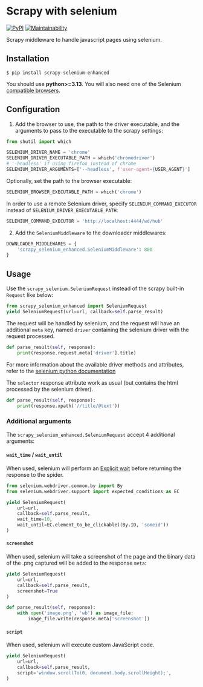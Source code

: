 # Scrapy with selenium

[![PyPI](https://img.shields.io/pypi/v/scrapy-selenium-enhanced.svg)](https://pypi.python.org/pypi/scrapy-selenium-enhanced) [![Maintainability](https://api.codeclimate.com/v1/badges/5c737098dc38a835ff96/maintainability)](https://codeclimate.com/github/clemfromspace/scrapy-selenium/maintainability)

Scrapy middleware to handle javascript pages using selenium.

## Installation

```
$ pip install scrapy-selenium-enhanced
```

You should use **python>=3.13**. 
You will also need one of the Selenium [compatible browsers](http://www.seleniumhq.org/about/platforms.jsp).

## Configuration

1. Add the browser to use, the path to the driver executable, and the arguments to pass to the executable to the scrapy settings:
   
```python
from shutil import which

SELENIUM_DRIVER_NAME = 'chrome'
SELENIUM_DRIVER_EXECUTABLE_PATH = which('chromedriver')
# '-headless' if using firefox instead of chrome
SELENIUM_DRIVER_ARGUMENTS=['--headless', f'user-agent={USER_AGENT}']
```

Optionally, set the path to the browser executable:

```python
SELENIUM_BROWSER_EXECUTABLE_PATH = which('chrome')
```

In order to use a remote Selenium driver, specify `SELENIUM_COMMAND_EXECUTOR` instead of `SELENIUM_DRIVER_EXECUTABLE_PATH`:
    
```python
SELENIUM_COMMAND_EXECUTOR = 'http://localhost:4444/wd/hub'
```

2. Add the `SeleniumMiddleware` to the downloader middlewares:
   
```python
DOWNLOADER_MIDDLEWARES = {
    'scrapy_selenium_enhanced.SeleniumMiddleware': 800
}
```
   
   
   
## Usage

Use the `scrapy_selenium.SeleniumRequest` instead of the scrapy built-in `Request` like below:

```python
from scrapy_selenium_enhanced import SeleniumRequest
yield SeleniumRequest(url=url, callback=self.parse_result)
```

The request will be handled by selenium, and the request will have an additional `meta` key, named `driver` containing the selenium driver with the request processed.

```python
def parse_result(self, response):
    print(response.request.meta['driver'].title)
```

For more information about the available driver methods and attributes, refer to the [selenium python documentation](http://selenium-python.readthedocs.io/api.html#module-selenium.webdriver.remote.webdriver)

The `selector` response attribute work as usual (but contains the html processed by the selenium driver).

```python
def parse_result(self, response):
    print(response.xpath('//title/@text'))
```

### Additional arguments

The `scrapy_selenium_enhanced.SeleniumRequest` accept 4 additional arguments:

#### `wait_time` / `wait_until`

When used, selenium will perform an [Explicit wait](http://selenium-python.readthedocs.io/waits.html#explicit-waits) before returning the response to the spider.

```python
from selenium.webdriver.common.by import By
from selenium.webdriver.support import expected_conditions as EC

yield SeleniumRequest(
    url=url,
    callback=self.parse_result,
    wait_time=10,
    wait_until=EC.element_to_be_clickable((By.ID, 'someid'))
)
```

#### `screenshot`

When used, selenium will take a screenshot of the page and the binary data of the .png captured will be added to the response `meta`:

```python
yield SeleniumRequest(
    url=url,
    callback=self.parse_result,
    screenshot=True
)

def parse_result(self, response):
    with open('image.png', 'wb') as image_file:
        image_file.write(response.meta['screenshot'])
```

#### `script`

When used, selenium will execute custom JavaScript code.

```python
yield SeleniumRequest(
    url=url,
    callback=self.parse_result,
    script='window.scrollTo(0, document.body.scrollHeight);',
)
```
